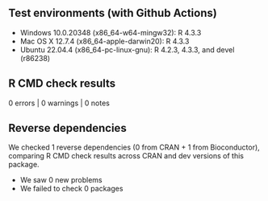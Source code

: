 ## Test environments (with Github Actions)

* Windows 10.0.20348 (x86_64-w64-mingw32): R 4.3.3
* Mac OS X 12.7.4 (x86_64-apple-darwin20): R 4.3.3
* Ubuntu 22.04.4 (x86_64-pc-linux-gnu): R 4.2.3, 4.3.3, and devel (r86238)

## R CMD check results

0 errors | 0 warnings | 0 notes

## Reverse dependencies

We checked 1 reverse dependencies (0 from CRAN + 1 from Bioconductor), comparing R CMD check results across CRAN and dev versions of this package.

 * We saw 0 new problems
 * We failed to check 0 packages
